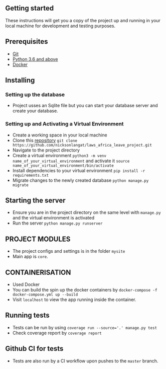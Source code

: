 ## Getting started
These instructions will get you a copy of the project up and running in your local machine for development and testing purposes.

## Prerequisites
- [Git](https://git-scm.com/download/)
- [Python 3.6 and above](https://www.python.org/downloads/)
- [Docker](https://www.docker.com/)


## Installing
### Setting up the database
- Project usses an Sqlite file but you can start your database server and create your database.

### Setting up and Activating a Virtual Environment
- Create a working space in your local machine
- Clone this [repository](https://github.com/nicksonlangat/laws_africa_leave_project.git) `git clone https://github.com/nicksonlangat/laws_africa_leave_project.git`
- Navigate to the project directory
- Create a virtual environment `python3 -m venv name_of_your_virtual_environment` and activate it `source name_of_your_virtual_environment/bin/activate`
- Install dependencies to your virtual environment `pip install -r requirements.txt`
- Migrate changes to the newly created database `python manage.py migrate`

## Starting the server
- Ensure you are in the project directory on the same level with `manage.py` and the virtual environment is activated
- Run the server `python manage.py runserver`

## PROJECT MODULES
- The project configs and settings is in the folder `mysite`
- Main app is `core`.

## CONTAINERISATION
- Used Docker 
- You can build the spin up the docker containers by `docker-compose -f docker-compose.yml up --build `
- Visit `localhost` to view the app running inside the container.

## Running tests
- Tests can be run by using  `coverage run --source='.' manage.py test `
- Check coverage report by `coverage report`

## Github CI for tests
- Tests are also run by a CI workflow upon pushes to the `master`  branch.
